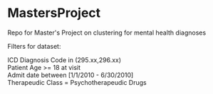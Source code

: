 # MastersProject
Repo for Master's Project on clustering for mental health diagnoses

Filters for dataset:

ICD Diagnosis Code in (295.xx,296.xx)  
Patient Age >= 18 at visit  
Admit date between [1/1/2010 - 6/30/2010]  
Therapeudic Class = Psychotherapeudic Drugs  
